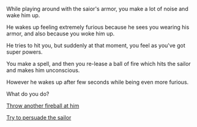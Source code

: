While playing around with the saior's armor, you make a lot of noise and wake him up. 

He wakes up feeling extremely furious because he sees you wearing his armor, and also because you woke him up.

He tries to hit you, but suddenly at that moment, you feel as you've got super powers.

You make a spell, and then you re-lease a ball of fire which hits the sailor and makes him unconscious. 

However he wakes up after few seconds while being even more furious.

What do you do?

[Throw another fireball at him](./another-fireball/another-fireball.md)

[Try to persuade the sailor](convince-sailor/convince-sailor.md)
